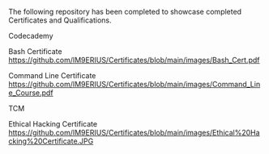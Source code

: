The following repository has been completed to showcase completed Certificates and Qualifications.

Codecademy

Bash Certificate 
https://github.com/IM9ERIUS/Certificates/blob/main/images/Bash_Cert.pdf

Command Line Certificate
https://github.com/IM9ERIUS/Certificates/blob/main/images/Command_Line_Course.pdf


TCM

Ethical Hacking Certificate 
https://github.com/IM9ERIUS/Certificates/blob/main/images/Ethical%20Hacking%20Certificate.JPG
